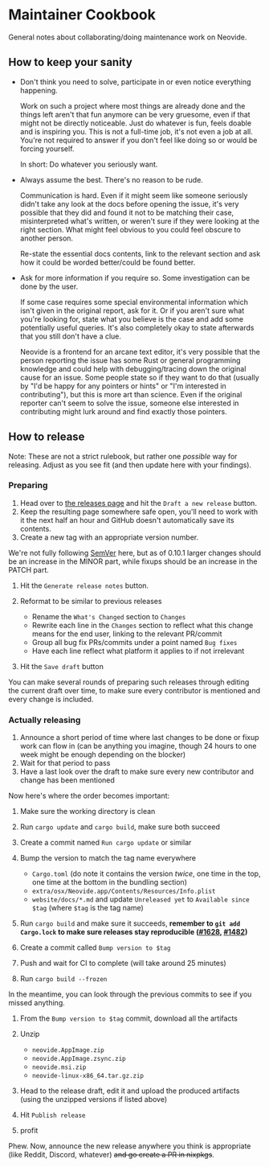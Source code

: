 # Maintainer Cookbook

General notes about collaborating/doing maintenance work on Neovide.

## How to keep your sanity

- Don't think you need to solve, participate in or even notice everything
  happening.

  Work on such a project where most things are already done and the things left
  aren't that fun anymore can be very gruesome, even if that might not be
  directly noticeable. Just do whatever is fun, feels doable and is inspiring
  you. This is not a full-time job, it's not even a job at all. You're not
  required to answer if you don't feel like doing so or would be forcing
  yourself.

  In short: Do whatever you seriously want.

- Always assume the best. There's no reason to be rude.

  Communication is hard. Even if it might seem like someone seriously didn't
  take any look at the docs before opening the issue, it's very possible that
  they did and found it not to be matching their case, misinterpreted what's
  written, or weren't sure if they were looking at the right section. What might
  feel obvious to you could feel obscure to another person.

  Re-state the essential docs contents, link to the relevant section and ask how
  it could be worded better/could be found better.

- Ask for more information if you require so. Some investigation can be done by
  the user.

  If some case requires some special environmental information which isn't given
  in the original report, ask for it. Or if you aren't sure what you're looking
  for, state what you believe is the case and add some potentially useful
  queries. It's also completely okay to state afterwards that you still don't
  have a clue.

  Neovide is a frontend for an arcane text editor, it's very possible that the
  person reporting the issue has some Rust or general programming knowledge and
  could help with debugging/tracing down the original cause for an issue. Some
  people state so if they want to do that (usually by "I'd be happy for any
  pointers or hints" or "I'm interested in contributing"), but this is more art
  than science. Even if the original reporter can't seem to solve the issue,
  someone else interested in contributing might lurk around and find exactly
  those pointers.

## How to release

Note: These are not a strict rulebook, but rather one _possible_ way for releasing. Adjust as you
see fit (and then update here with your findings).

### Preparing

1. Head over to [the releases page][releases-page] and hit the `Draft a new release` button.
2. Keep the resulting page somewhere safe open, you'll need to work with it the
   next half an hour and GitHub doesn't automatically save its contents.
3. Create a new tag with an appropriate version number.

We're not fully following [SemVer][semver] here, but as of 0.10.1 larger
changes should be an increase in the MINOR part, while fixups should be an
increase in the PATCH part.

1. Hit the `Generate release notes` button.
2. Reformat to be similar to previous releases

   - Rename the `What's Changed` section to `Changes`
   - Rewrite each line in the `Changes` section to reflect what this change means
     for the end user, linking to the relevant PR/commit
   - Group all bug fix PRs/commits under a point named `Bug fixes`
   - Have each line reflect what platform it applies to if not irrelevant

3. Hit the `Save draft` button

You can make several rounds of preparing such releases through editing the
current draft over time, to make sure every contributor is mentioned and every
change is included.

[releases-page]: https://github.com/neovide/neovide/releases
[semver]: https://semver.org/

### Actually releasing

1. Announce a short period of time where last changes to be done or fixup work
   can flow in (can be anything you imagine, though 24 hours to one week might
   be enough depending on the blocker)
2. Wait for that period to pass
3. Have a last look over the draft to make sure every new contributor and change has
   been mentioned

Now here's where the order becomes important:

1. Make sure the working directory is clean
2. Run `cargo update` and `cargo build`, make sure both succeed
3. Create a commit named `Run cargo update` or similar
4. Bump the version to match the tag name everywhere

   - `Cargo.toml` (do note it contains the version _twice_, one time in the
     top, one time at the bottom in the bundling section)
   - `extra/osx/Neovide.app/Contents/Resources/Info.plist`
   - `website/docs/*.md` and update `Unreleased yet` to `Available since $tag`
     (where `$tag` is the tag name)

5. Run `cargo build` and make sure it succeeds, **remember to `git add Cargo.lock` to make sure releases stay reproducible
   ([#1628](https://github.com/neovide/neovide/issues/1628),
   [#1482](https://github.com/neovide/neovide/issues/1482))**
6. Create a commit called `Bump version to $tag`
7. Push and wait for CI to complete (will take around 25 minutes)
8. Run `cargo build --frozen`

In the meantime, you can look through the previous commits to see if you missed
anything.

1. From the `Bump version to $tag` commit, download all the artifacts
2. Unzip

   - `neovide.AppImage.zip`
   - `neovide.AppImage.zsync.zip`
   - `neovide.msi.zip`
   - `neovide-linux-x86_64.tar.gz.zip`

3. Head to the release draft, edit it and upload the produced artifacts (using
   the unzipped versions if listed above)
4. Hit `Publish release`
5. profit

Phew. Now, announce the new release anywhere you think is appropriate (like
Reddit, Discord, whatever) ~~and go create a PR in nixpkgs~~.
